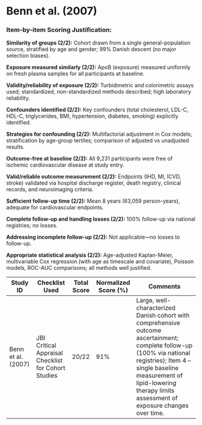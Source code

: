 # Benn et al. (2007)

### Item-by-item Scoring Justification:

**Similarity of groups (2/2):** Cohort drawn from a single general-population source, stratified by age and gender; 99% Danish descent (no major selection biases).

**Exposure measured similarly (2/2):** ApoB (exposure) measured uniformly on fresh plasma samples for all participants at baseline.

**Validity/reliability of exposure (2/2):** Turbidimetric and colorimetric assays used; standardized, non-standardized methods described; high laboratory reliability.

**Confounders identified (2/2):** Key confounders (total cholesterol, LDL-C, HDL-C, triglycerides, BMI, hypertension, diabetes, smoking) explicitly identified.

**Strategies for confounding (2/2):** Multifactorial adjustment in Cox models; stratification by age-group tertiles; comparison of adjusted vs unadjusted results.

**Outcome-free at baseline (2/2):** All 9,231 participants were free of ischemic cardiovascular disease at study entry.

**Valid/reliable outcome measurement (2/2):** Endpoints (IHD, MI, ICVD, stroke) validated via hospital discharge register, death registry, clinical records, and neuroimaging criteria.

**Sufficient follow-up time (2/2):** Mean 8 years (63,059 person-years), adequate for cardiovascular endpoints.

**Complete follow-up and handling losses (2/2):** 100% follow-up via national registries; no losses.

**Addressing incomplete follow-up (2/2):** Not applicable—no losses to follow-up.

**Appropriate statistical analysis (2/2):** Age-adjusted Kaplan-Meier, multivariable Cox regression (with age as timescale and covariate), Poisson models, ROC-AUC comparisons; all methods well justified.

| Study ID             | Checklist Used                                    | Total Score | Normalized Score (%) | Comments                                                                                                                                                                 |
| -------------------- | ------------------------------------------------- | ----------- | -------------------- | ------------------------------------------------------------------------------------------------------------------------------------------------------------------------ |
| Benn et al. (2007)   | JBI Critical Appraisal Checklist for Cohort Studies | 20/22       | 91%                  | Large, well-characterized Danish cohort with comprehensive outcome ascertainment; complete follow-up (100% via national registries); Item 4 – single baseline measurement of lipid-lowering therapy limits assessment of exposure changes over time. |